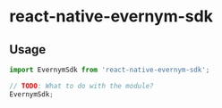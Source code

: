 # react-native-evernym-sdk

## Usage
```javascript
import EvernymSdk from 'react-native-evernym-sdk';

// TODO: What to do with the module?
EvernymSdk;
```
